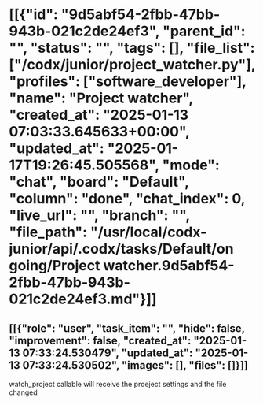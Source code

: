 # [[{"id": "9d5abf54-2fbb-47bb-943b-021c2de24ef3", "parent_id": "", "status": "", "tags": [], "file_list": ["/codx/junior/project_watcher.py"], "profiles": ["software_developer"], "name": "Project watcher", "created_at": "2025-01-13 07:03:33.645633+00:00", "updated_at": "2025-01-17T19:26:45.505568", "mode": "chat", "board": "Default", "column": "done", "chat_index": 0, "live_url": "", "branch": "", "file_path": "/usr/local/codx-junior/api/.codx/tasks/Default/on going/Project watcher.9d5abf54-2fbb-47bb-943b-021c2de24ef3.md"}]]
## [[{"role": "user", "task_item": "", "hide": false, "improvement": false, "created_at": "2025-01-13 07:33:24.530479", "updated_at": "2025-01-13 07:33:24.530502", "images": [], "files": []}]]
watch_project callable will receive the proeject settings and the file changed